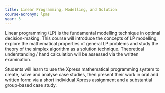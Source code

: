 ```yaml
---
title: Linear Programming, Modelling, and Solution
course-acronym: lpms
year: 3
---
```


Linear programming (LP) is the fundamental modelling technique in optimal decision-making. This course will introduce the concepts of LP modelling, explore the mathematical properties of general LP problems and study the theory of the simplex algorithm as a solution technique. Theoretical understanding / hand calculation will be assessed via the written examination.

Students will learn to use the Xpress mathematical programming system to create, solve and analyse case studies, then present their work in oral and written form: via a short individual Xpress assignment and a substantial group-based case study.
